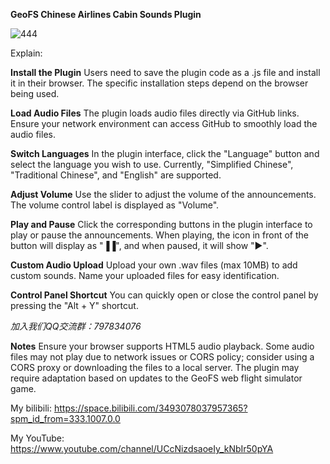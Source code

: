 **GeoFS Chinese Airlines Cabin Sounds Plugin**

![444](https://github.com/user-attachments/assets/7ccadb60-c74f-4e0c-86e0-ad69bc8a0df9)

Explain:



**Install the Plugin**
Users need to save the plugin code as a .js file and install it in their browser. The specific installation steps depend on the browser being used.


 
**Load Audio Files**
The plugin loads audio files directly via GitHub links. Ensure your network environment can access GitHub to smoothly load the audio files.
﻿


**Switch Languages**
In the plugin interface, click the "Language" button and select the language you wish to use. Currently, "Simplified Chinese", "Traditional Chinese", and "English" are supported.


 
**Adjust Volume**
Use the slider to adjust the volume of the announcements. The volume control label is displayed as "Volume".


 
**Play and Pause**
Click the corresponding buttons in the plugin interface to play or pause the announcements. When playing, the icon in front of the button will display as "▐▐", and when paused, it will show "▶".





**Custom Audio Upload**﻿
Upload your own .wav files (max 10MB) to add custom sounds.
Name your uploaded files for easy identification.



**Control Panel Shortcut**
You can quickly open or close the control panel by pressing the "Alt + Y" shortcut.


 
*加入我们QQ交流群：797834076*


 
**Notes**
Ensure your browser supports HTML5 audio playback.
Some audio files may not play due to network issues or CORS policy; consider using a CORS proxy or downloading the files to a local server.
The plugin may require adaptation based on updates to the GeoFS web flight simulator game.




My bilibili: https://space.bilibili.com/3493078037957365?spm_id_from=333.1007.0.0


My YouTube: https://www.youtube.com/channel/UCcNizdsaoeIy_kNbIr50pYA
